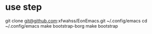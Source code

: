# use step

git clone git@github.com:xfwahss/EonEmacs.git ~/.config/emacs
cd ~/.config/emacs
make bootstrap-borg
make bootstrap

